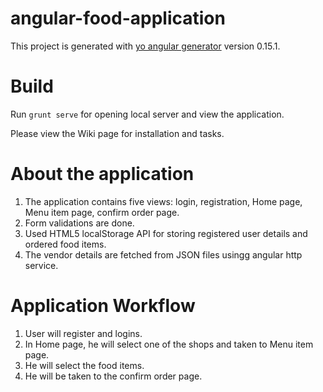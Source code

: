 # angular-food-application

This project is generated with [yo angular generator](https://github.com/yeoman/generator-angular)
version 0.15.1.

# Build

Run `grunt serve` for opening local server and view the application.

Please view the Wiki page for installation and tasks.

# About the application

1. The application contains five views: login, registration, Home page, Menu item page, confirm order page.
2. Form validations are done. 
3. Used HTML5 localStorage API for storing registered user details and ordered food items.
4. The vendor details are fetched from JSON files usingg angular http service.

# Application Workflow

1. User will register and logins. 
2. In Home page, he will select one of the shops and taken to Menu item page. 
3. He will select the food items.
4. He will be taken to the confirm order page.
